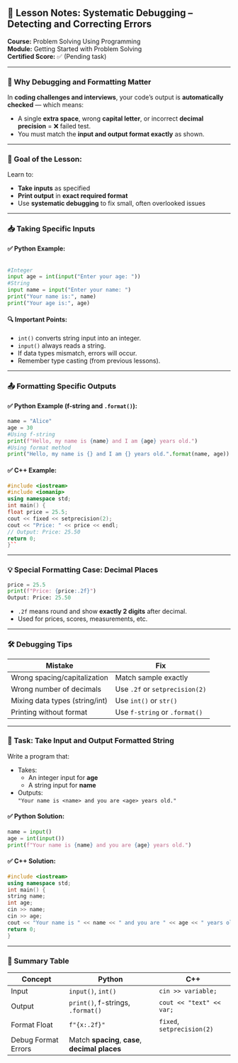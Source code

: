 ## 🧠 Lesson Notes: Systematic Debugging – Detecting and Correcting Errors

**Course:** Problem Solving Using Programming  
**Module:** Getting Started with Problem Solving  
**Certified Score:** ✅ (Pending task)

---

### 🚨 Why Debugging and Formatting Matter

In **coding challenges and interviews**, your code’s output is **automatically checked** — which means:

- A single **extra space**, wrong **capital letter**, or incorrect **decimal precision** = ❌ failed test.
- You must match the **input and output format exactly** as shown.

---

### 🎯 Goal of the Lesson:

Learn to:

- **Take inputs** as specified
- **Print output** in **exact required format**
- Use **systematic debugging** to fix small, often overlooked issues

---

### 📥 Taking Specific Inputs

#### ✅ Python Example:

```python

#Integer 
input age = int(input("Enter your age: "))  
#String 
input name = input("Enter your name: ")  
print("Your name is:", name) 
print("Your age is:", age)

```

#### 🔍 Important Points:

- `int()` converts string input into an integer.
- `input()` always reads a string.
- If data types mismatch, errors will occur.
- Remember type casting (from previous lessons).

---

### 📤 Formatting Specific Outputs

#### ✅ Python Example (f-string and `.format()`):

```python
name = "Alice" 
age = 30  
#Using f-string 
print(f"Hello, my name is {name} and I am {age} years old.")  
#Using format method 
print("Hello, my name is {} and I am {} years old.".format(name, age))
```

#### ✅ C++ Example:

```c++
#include <iostream> 
#include <iomanip> 
using namespace std;  
int main() {     
float price = 25.5;     
cout << fixed << setprecision(2);     
cout << "Price: " << price << endl;  
// Output: Price: 25.50     
return 0; 
}``
```

---

### 💡 Special Formatting Case: Decimal Places

```python
price = 25.5 
print(f"Price: {price:.2f}")  
Output: Price: 25.50
```

- `.2f` means round and show **exactly 2 digits** after decimal.
- Used for prices, scores, measurements, etc.

---

### 🛠️ Debugging Tips

|Mistake|Fix|
|---|---|
|Wrong spacing/capitalization|Match sample exactly|
|Wrong number of decimals|Use `.2f` or `setprecision(2)`|
|Mixing data types (string/int)|Use `int()` or `str()`|
|Printing without format|Use `f-string` or `.format()`|

---

### 🧪 Task: Take Input and Output Formatted String

Write a program that:

- Takes:
    - An integer input for **age**
    - A string input for **name**
- Outputs:  
    `"Your name is <name> and you are <age> years old."`

#### ✅ Python Solution:

```python
name = input()
age = int(input()) 
print(f"Your name is {name} and you are {age} years old.")
```

#### ✅ C++ Solution:

```c++
#include <iostream> 
using namespace std;  
int main() {     
string name;     
int age;      
cin >> name;     
cin >> age;      
cout << "Your name is " << name << " and you are " << age << " years old." << endl;     
return 0; 
}
```

---

### 📌 Summary Table

| Concept             | Python                                          | C++                        |
| ------------------- | ----------------------------------------------- | -------------------------- |
| Input               | `input()`, `int()`                              | `cin >> variable;`         |
| Output              | `print()`, f-strings, `.format()`               | `cout << "text" << var;`   |
| Format Float        | `f"{x:.2f}"`                                    | `fixed`, `setprecision(2)` |
| Debug Format Errors | Match **spacing**, **case**, **decimal places** |                            |
